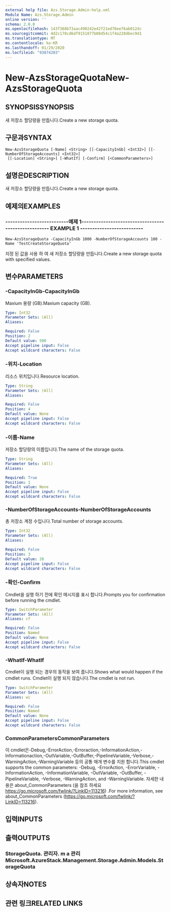 ```yaml
---
external help file: Azs.Storage.Admin-help.xml
Module Name: Azs.Storage.Admin
online version: ''
schema: 2.0.0
ms.openlocfilehash: 143f368b73aac490242e42f21ed76ee76ab012dc
ms.sourcegitcommit: 4d2c178cd6df9151877b08d54c1f4a228dbec9d1
ms.translationtype: MT
ms.contentlocale: ko-KR
ms.lasthandoff: 01/29/2020
ms.locfileid: "93874203"
---
```

# <span data-ttu-id="98581-101">New-AzsStorageQuota</span><span class="sxs-lookup"><span data-stu-id="98581-101">New-AzsStorageQuota</span></span>

## <span data-ttu-id="98581-102">SYNOPSIS</span><span class="sxs-lookup"><span data-stu-id="98581-102">SYNOPSIS</span></span>
<span data-ttu-id="98581-103">새 저장소 할당량을 만듭니다.</span><span class="sxs-lookup"><span data-stu-id="98581-103">Create a new storage quota.</span></span>

## <span data-ttu-id="98581-104">구문과</span><span class="sxs-lookup"><span data-stu-id="98581-104">SYNTAX</span></span>

```
New-AzsStorageQuota [-Name] <String> [[-CapacityInGb] <Int32>] [[-NumberOfStorageAccounts] <Int32>]
 [[-Location] <String>] [-WhatIf] [-Confirm] [<CommonParameters>]
```

## <span data-ttu-id="98581-105">설명은</span><span class="sxs-lookup"><span data-stu-id="98581-105">DESCRIPTION</span></span>
<span data-ttu-id="98581-106">새 저장소 할당량을 만듭니다.</span><span class="sxs-lookup"><span data-stu-id="98581-106">Create a new storage quota.</span></span>

## <span data-ttu-id="98581-107">예제의</span><span class="sxs-lookup"><span data-stu-id="98581-107">EXAMPLES</span></span>

### <span data-ttu-id="98581-108">--------------------------예제 1--------------------------</span><span class="sxs-lookup"><span data-stu-id="98581-108">-------------------------- EXAMPLE 1 --------------------------</span></span>
```
New-AzsStorageQuota -CapacityInGb 1000 -NumberOfStorageAccounts 100 -Name 'TestCreateStorageQuota'
```

<span data-ttu-id="98581-109">지정 된 값을 사용 하 여 새 저장소 할당량을 만듭니다.</span><span class="sxs-lookup"><span data-stu-id="98581-109">Create a new storage quota with specified values.</span></span>

## <span data-ttu-id="98581-110">변수</span><span class="sxs-lookup"><span data-stu-id="98581-110">PARAMETERS</span></span>

### <span data-ttu-id="98581-111">-CapacityInGb</span><span class="sxs-lookup"><span data-stu-id="98581-111">-CapacityInGb</span></span>
<span data-ttu-id="98581-112">Maxium 용량 (GB).</span><span class="sxs-lookup"><span data-stu-id="98581-112">Maxium capacity (GB).</span></span>

```yaml
Type: Int32
Parameter Sets: (All)
Aliases: 

Required: False
Position: 2
Default value: 500
Accept pipeline input: False
Accept wildcard characters: False
```

### <span data-ttu-id="98581-113">-위치</span><span class="sxs-lookup"><span data-stu-id="98581-113">-Location</span></span>
<span data-ttu-id="98581-114">리소스 위치입니다.</span><span class="sxs-lookup"><span data-stu-id="98581-114">Resource location.</span></span>

```yaml
Type: String
Parameter Sets: (All)
Aliases: 

Required: False
Position: 4
Default value: None
Accept pipeline input: False
Accept wildcard characters: False
```

### <span data-ttu-id="98581-115">-이름</span><span class="sxs-lookup"><span data-stu-id="98581-115">-Name</span></span>
<span data-ttu-id="98581-116">저장소 할당량의 이름입니다.</span><span class="sxs-lookup"><span data-stu-id="98581-116">The name of the storage quota.</span></span>

```yaml
Type: String
Parameter Sets: (All)
Aliases: 

Required: True
Position: 1
Default value: None
Accept pipeline input: False
Accept wildcard characters: False
```

### <span data-ttu-id="98581-117">-NumberOfStorageAccounts</span><span class="sxs-lookup"><span data-stu-id="98581-117">-NumberOfStorageAccounts</span></span>
<span data-ttu-id="98581-118">총 저장소 계정 수입니다.</span><span class="sxs-lookup"><span data-stu-id="98581-118">Total number of storage accounts.</span></span>

```yaml
Type: Int32
Parameter Sets: (All)
Aliases: 

Required: False
Position: 3
Default value: 20
Accept pipeline input: False
Accept wildcard characters: False
```

### <span data-ttu-id="98581-119">-확인</span><span class="sxs-lookup"><span data-stu-id="98581-119">-Confirm</span></span>
<span data-ttu-id="98581-120">Cmdlet을 실행 하기 전에 확인 메시지를 표시 합니다.</span><span class="sxs-lookup"><span data-stu-id="98581-120">Prompts you for confirmation before running the cmdlet.</span></span>

```yaml
Type: SwitchParameter
Parameter Sets: (All)
Aliases: cf

Required: False
Position: Named
Default value: None
Accept pipeline input: False
Accept wildcard characters: False
```

### <span data-ttu-id="98581-121">-WhatIf</span><span class="sxs-lookup"><span data-stu-id="98581-121">-WhatIf</span></span>
<span data-ttu-id="98581-122">Cmdlet이 실행 되는 경우의 동작을 보여 줍니다.</span><span class="sxs-lookup"><span data-stu-id="98581-122">Shows what would happen if the cmdlet runs.</span></span>
<span data-ttu-id="98581-123">Cmdlet이 실행 되지 않습니다.</span><span class="sxs-lookup"><span data-stu-id="98581-123">The cmdlet is not run.</span></span>

```yaml
Type: SwitchParameter
Parameter Sets: (All)
Aliases: wi

Required: False
Position: Named
Default value: None
Accept pipeline input: False
Accept wildcard characters: False
```

### <span data-ttu-id="98581-124">CommonParameters</span><span class="sxs-lookup"><span data-stu-id="98581-124">CommonParameters</span></span>
<span data-ttu-id="98581-125">이 cmdlet은-Debug,-ErrorAction,-Erroraction,-InformationAction,-Informationaction,-OutVariable,-OutBuffer,-PipelineVariable,-Verbose,-WarningAction,-WarningVariable 등의 공통 매개 변수를 지원 합니다.</span><span class="sxs-lookup"><span data-stu-id="98581-125">This cmdlet supports the common parameters: -Debug, -ErrorAction, -ErrorVariable, -InformationAction, -InformationVariable, -OutVariable, -OutBuffer, -PipelineVariable, -Verbose, -WarningAction, and -WarningVariable.</span></span> <span data-ttu-id="98581-126">자세한 내용은 about_CommonParameters (을 참조 하세요 https://go.microsoft.com/fwlink/?LinkID=113216) .</span><span class="sxs-lookup"><span data-stu-id="98581-126">For more information, see about_CommonParameters (https://go.microsoft.com/fwlink/?LinkID=113216).</span></span>

## <span data-ttu-id="98581-127">입력</span><span class="sxs-lookup"><span data-stu-id="98581-127">INPUTS</span></span>

## <span data-ttu-id="98581-128">출력</span><span class="sxs-lookup"><span data-stu-id="98581-128">OUTPUTS</span></span>

### <span data-ttu-id="98581-129">StorageQuota. 관리자. m a 관리</span><span class="sxs-lookup"><span data-stu-id="98581-129">Microsoft.AzureStack.Management.Storage.Admin.Models.StorageQuota</span></span>

## <span data-ttu-id="98581-130">상속자</span><span class="sxs-lookup"><span data-stu-id="98581-130">NOTES</span></span>

## <span data-ttu-id="98581-131">관련 링크</span><span class="sxs-lookup"><span data-stu-id="98581-131">RELATED LINKS</span></span>

